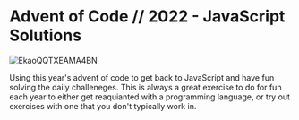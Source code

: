 # Advent of Code // 2022 - JavaScript Solutions
![EkaoQQTXEAMA4BN](https://user-images.githubusercontent.com/1556556/207979137-2e04b1b0-b5e1-419f-a300-73cd7a280077.jpg)

Using this year's advent of code to get back to JavaScript and have fun solving the daily challeneges.  This is always a great exercise to do for fun each year to either get reaquianted with a programming language, or try out exercises with one that you don't typically work in.
